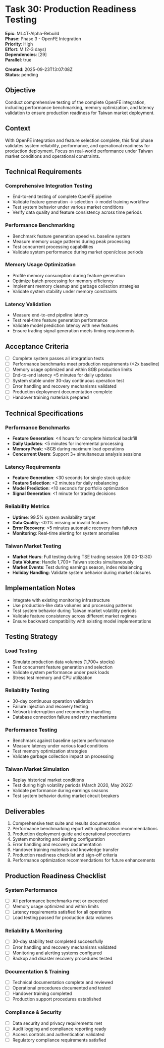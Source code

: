 # Task 30: Production Readiness Testing

**Epic**: ML4T-Alpha-Rebuild  
**Phase**: Phase 3 - OpenFE Integration  
**Priority**: High  
**Effort**: M (2-3 days)  
**Dependencies**: [29]  
**Parallel**: true  

**Created**: 2025-09-23T13:07:08Z  
**Status**: pending  

## Objective

Conduct comprehensive testing of the complete OpenFE integration, including performance benchmarking, memory optimization, and latency validation to ensure production readiness for Taiwan market deployment.

## Context

With OpenFE integration and feature selection complete, this final phase validates system reliability, performance, and operational readiness for production deployment. Focus on real-world performance under Taiwan market conditions and operational constraints.

## Technical Requirements

### Comprehensive Integration Testing
- End-to-end testing of complete OpenFE pipeline
- Validate feature generation → selection → model training workflow
- Test system behavior under various market conditions
- Verify data quality and feature consistency across time periods

### Performance Benchmarking
- Benchmark feature generation speed vs. baseline system
- Measure memory usage patterns during peak processing
- Test concurrent processing capabilities
- Validate system performance during market open/close periods

### Memory Usage Optimization
- Profile memory consumption during feature generation
- Optimize batch processing for memory efficiency
- Implement memory cleanup and garbage collection strategies
- Validate system stability under memory constraints

### Latency Validation
- Measure end-to-end pipeline latency
- Test real-time feature generation performance
- Validate model prediction latency with new features
- Ensure trading signal generation meets timing requirements

## Acceptance Criteria

- [ ] Complete system passes all integration tests
- [ ] Performance benchmarks meet production requirements (<2x baseline)
- [ ] Memory usage optimized and within 8GB production limits
- [ ] End-to-end latency <5 minutes for daily updates
- [ ] System stable under 30-day continuous operation test
- [ ] Error handling and recovery mechanisms validated
- [ ] Production deployment documentation complete
- [ ] Handover training materials prepared

## Technical Specifications

### Performance Benchmarks
- **Feature Generation**: <4 hours for complete historical backfill
- **Daily Updates**: <5 minutes for incremental processing
- **Memory Peak**: <8GB during maximum load operations
- **Concurrent Users**: Support 3+ simultaneous analysis sessions

### Latency Requirements
- **Feature Generation**: <30 seconds for single stock update
- **Feature Selection**: <2 minutes for daily rebalancing
- **Model Prediction**: <10 seconds for portfolio optimization
- **Signal Generation**: <1 minute for trading decisions

### Reliability Metrics
- **Uptime**: 99.5% system availability target
- **Data Quality**: <0.1% missing or invalid features
- **Error Recovery**: <5 minutes automatic recovery from failures
- **Monitoring**: Real-time alerting for system anomalies

### Taiwan Market Testing
- **Market Hours**: Full testing during TSE trading session (09:00-13:30)
- **Data Volume**: Handle 1,700+ Taiwan stocks simultaneously
- **Market Events**: Test during earnings season, index rebalancing
- **Holiday Handling**: Validate system behavior during market closures

## Implementation Notes

- Integrate with existing monitoring infrastructure
- Use production-like data volumes and processing patterns
- Test system behavior during Taiwan market volatility periods
- Validate feature consistency across different market regimes
- Ensure backward compatibility with existing model implementations

## Testing Strategy

### Load Testing
- Simulate production data volumes (1,700+ stocks)
- Test concurrent feature generation and selection
- Validate system performance under peak loads
- Stress test memory and CPU utilization

### Reliability Testing
- 30-day continuous operation validation
- Failure injection and recovery testing
- Network interruption and reconnection handling
- Database connection failure and retry mechanisms

### Performance Testing
- Benchmark against baseline system performance
- Measure latency under various load conditions
- Test memory optimization strategies
- Validate garbage collection impact on processing

### Taiwan Market Simulation
- Replay historical market conditions
- Test during high volatility periods (March 2020, May 2022)
- Validate performance during earnings seasons
- Test system behavior during market circuit breakers

## Deliverables

1. Comprehensive test suite and results documentation
2. Performance benchmarking report with optimization recommendations
3. Production deployment guide and operational procedures
4. System monitoring and alerting configuration
5. Error handling and recovery documentation
6. Handover training materials and knowledge transfer
7. Production readiness checklist and sign-off criteria
8. Performance optimization recommendations for future enhancements

## Production Readiness Checklist

### System Performance
- [ ] All performance benchmarks met or exceeded
- [ ] Memory usage optimized and within limits
- [ ] Latency requirements satisfied for all operations
- [ ] Load testing passed for production data volumes

### Reliability & Monitoring
- [ ] 30-day stability test completed successfully
- [ ] Error handling and recovery mechanisms validated
- [ ] Monitoring and alerting systems configured
- [ ] Backup and disaster recovery procedures tested

### Documentation & Training
- [ ] Technical documentation complete and reviewed
- [ ] Operational procedures documented and tested
- [ ] Handover training completed
- [ ] Production support procedures established

### Compliance & Security
- [ ] Data security and privacy requirements met
- [ ] Audit logging and compliance reporting ready
- [ ] Access controls and authentication validated
- [ ] Regulatory compliance requirements satisfied